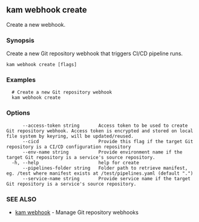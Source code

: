 ## kam webhook create

Create a new webhook.

### Synopsis

Create a new Git repository webhook that triggers CI/CD pipeline runs.

```
kam webhook create [flags]
```

### Examples

```
  # Create a new Git repository webhook
  kam webhook create
```

### Options

```
      --access-token string       Access token to be used to create Git repository webhook. Access token is encrypted and stored on local file system by keyring, will be updated/reused.
      --cicd                      Provide this flag if the target Git repository is a CI/CD configuration repository
      --env-name string           Provide environment name if the target Git repository is a service's source repository.
  -h, --help                      help for create
      --pipelines-folder string   Folder path to retrieve manifest, eg. /test where manifest exists at /test/pipelines.yaml (default ".")
      --service-name string       Provide service name if the target Git repository is a service's source repository.
```

### SEE ALSO

* [kam webhook](kam_webhook.md)	 - Manage Git repository webhooks

